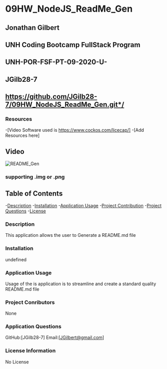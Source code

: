 
# 09HW_NodeJS_ReadMe_Gen
## Jonathan Gilbert
## UNH Coding Bootcamp FullStack Program
## UNH-POR-FSF-PT-09-2020-U-
## JGilb28-7
## https://github.com/JGilb28-7/09HW_NodeJS_ReadMe_Gen.git*/
### Resources
-[Video Software used is https://www.cockos.com/licecap/]
-[Add Resources here]
## Video
![README_Gen](https://user-images.githubusercontent.com/30843888/99892388-693cfb80-2c42-11eb-9a09-458864e65435.gif)

### supporting .img or .png

## Table of Contents
-[Description](#descirption)
-[Installation](#install)
-[Application Usage](#usage)
-[Project Contribution](#contributing)
-[Project Questions](#questions)
-[License](#license)

### Description
This application allows the user to Generate a README.md file

### Installation
undefined

### Application Usage
Usage of the is application is to streamline and create a standard quality README.md file

### Project Conributors
None

### Application Questions
GitHub:[JGilb28-7]
Email:[JGilbert@gmail.com]

### License Information
No License
